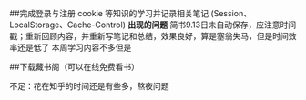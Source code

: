 ##完成登录与注册 cookie 等知识的学习并记录相关笔记 (Session、LocalStorage、Cache-Control)
**出现的问题**
简书9.13日未自动保存，应注意时间戳；重新回顾内容，并重新写笔记和总结，效果良好，算是塞翁失马，但是时间效率还是低了
本周学习内容不多但是

##下载藏书阁（可以在线免费看书）

不足：花在知乎的时间还是有些多，熬夜问题
